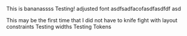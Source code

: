This is bananassss
Testing!
adjusted font
asdfsadfacofasdfasdfdf
asd


This may be the first 
time that I did not have to knife fight with layout constraints
Testing widths
Testing Tokens

